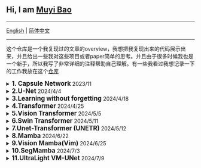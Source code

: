 ## Hi, I am [Muyi Bao](https://github.com/BaoBao0926/BaoBao0926.github.io)

---

[English](https://github.com/BaoBao0926/Paper_reproducing) | [简体中文](https://github.com/BaoBao0926/Paper_reproducing/blob/main/README_chinese.md)

---



这个仓库是一个我复现过的文章的overview，我想把我复现出来的代码展示出来，并且给出一些我对这些项目或者paper简单的思考。并且由于很多时候我也是一个新手，所以我写了非常详细的注释帮助自己理解。有一些我看过我想记录一下的工作我放在这个[仓库](https://github.com/BaoBao0926/Paper_reading)


  <!--    -----------------------------------------1.CapsNet -------------------------------------------------------  -->
<details> 
   <summary>
   <b style="font-size: larger;">1. Capsule Network</b> 2023/11
   </summary>   
   
   <br />
   
  1.CapsNet将常用的标量(这篇paper认为CNN中通常使用的矩阵都是标量，但有时我们可能会说这些是向量或矩阵)转换为vector，并提出了一种算法Dynamic Routing。在我看来，动态路由对于特征提取来说是非常强大的，至少它给特征提取提供了一个新的思路。

2.它使用了胶囊的概念。

但是训练CapsNet是昂贵的。此外，与现有模型相比，CapsNet在更一般和更复杂的数据集上表现出了不足，难以处理复杂的数据集

  I refer this [repository](https://github.com/gram-ai/capsule-networks) to write the code

  Paper: [Dynamic Routing Between Capsules](https://proceedings.neurips.cc/paper_files/paper/2017/hash/2cad8fa47bbef282badbb8de5374b894-Abstract.html)

Architecture:
  
  <img src="https://github.com/BaoBao0926/Overview-of-Reproduced-Project/blob/main/Code/001.Capsule%20Network/583dc5ed79e1282895f8cd937e3a17e.png" alt="Model" style="width: 500px; height: auto;"/>
 
  Dynamic Routing Algorithm:
  
  <img src="https://github.com/BaoBao0926/Overview-of-Reproduced-Project/blob/main/Code/001.Capsule%20Network/93dd912e6da6c2b7ec1df004c736e8e.png" alt="Model" style="width: 500px; height: auto;"/>
  
</details>


  <!--    -----------------------------------------2. U-Net   -------------------------------------------------------  -->
<details> 
   <summary>
   <b style="font-size: larger;">2.U-Net</b> 2024/4/4
   </summary>   
   
   <br />
   
 U-Net用于segmentation任务。该架构相对简单，因此适合初学者开始学习如何处理分段任务。这个model被用于处理医学图片最刚开始的时候。
 
 我看过一些解释，由于医学图片（比如CT照片）的结构都是限制的，大体样子都是一样的，所以比较浅层的模型的效果可能更好。现在而言，绝大部分的分割，至少在medical image这边，都会使用的是U-Net的结构


   Paper: [U-Net-Based medical image segmentation](https://ncbi.longhoe.net/pmc/articles/PMC9033381/)

Architecture:

<img src="https://github.com/BaoBao0926/Overview-of-Reproduced-Project/blob/main/Code/002.U-Net/architecutre.png" alt="Model" style="width: 500px; height: auto;"/>
   
</details>


  <!--    -----------------------------------------  3.Learning without forgetting   -------------------------------------------------------  -->
<details> 
   <summary>
   <b style="font-size: larger;">3.Learning without forgetting</b> 2024/4/18
   </summary>   
   
   <br />
   

无遗忘学习(LwF)用于处理classification任务中的continual learniing任务。一些论文认为这篇文章是第一个系统定义continual learning(CL)的论文。在我看来，它确实给了CL很多启示。

就其方法而言，我认为是将知识精馏(Knowledge Distinallation KD)应用于CL领域的最简单的方法。这个项目非常适合想要使用KD学习持续学习的新初学者。

此外，它的学习方法是在一个数据集中不断地学习一个类。以CUB-200数据集为例，它将一次学习一个类别。通常，我们可能会认为一次学习一个数据集的所有类别。

我在这个项目的复现代码中给出很详细的注释. 我参考了这个[仓库](https://github.com/ngailapdi/LWF), 我的代码结构与它的并不太一样，可能他的代码更高效，但我认为我的代码更容易理解，我加了许多注释


Paper: [Learning without Forgetting](https://ieeexplore.ieee.org/abstract/document/8107520)

Original Repository: [here](https://github.com/lizhitwo/LearningWithoutForgetting)

Architecture:

<img src="https://github.com/BaoBao0926/Overview-of-Reproduced-Project/blob/main/Code/003.Learning-without-forgetting/architecture.png" alt="Model" style="width: 600px; height: auto;"/>

Algorithm:

<img src="https://github.com/BaoBao0926/Overview-of-Reproduced-Project/blob/main/Code/003.Learning-without-forgetting/algorithm.png" alt="Model" style="width: 500px; height: auto;"/>

</details>



  <!--    ----------------------------------------- 4.Transformer   -------------------------------------------------------  -->
<details> 
   <summary>
   <b style="font-size: larger;">4.Transformer </b>  2024/4/25
   </summary>   
   
   <br />
   
有很多论文和存储库来解释它。我也学习了这些见解。

我之所以知道这一点，是因为在2021年变压器被用于计算机视觉(Vision transformer ViT)。因此，我学习了应该用在NLP中的Transformer。

I learn Transformer by this [blog](https://blog.csdn.net/benzhujie1245com/article/details/117173090?spm=1001.2014.3001.5506), offering very detailed explanation.

I refer this [repository](https://github.com/datawhalechina/dive-into-cv-pytorch) 's code to write my code. 我给出了许多详细的解释，并重新构建了代码框架，以便新手(也包括我自己)更容易学习，然后可以理解源代码是做什么的。

Paper: [Attention is all you need](https://proceedings.neurips.cc/paper_files/paper/2017/hash/3f5ee243547dee91fbd053c1c4a845aa-Abstract.html)

The architecture:

<img src="https://github.com/BaoBao0926/Overview-of-Reproduced-Project/blob/main/Code/004.Transformer/358b56267a5fde9e4c42fae0f31a635.png" alt="Model" style="width: 350px; height: auto;"/>


</details>


  <!--    ----------------------------------------- 5.Vision Transformer   -------------------------------------------------------  -->
<details> 
   <summary>
   <b style="font-size: larger;">5.Vision Transformer</b> 2024/5/5
   </summary>   
   
   <br />
   
在2021年，一个团队使用了几乎不变的Transformer用于图像分类，这给了人们一个想法，原来用于NLP的Transformer也可以用于计算机视觉。这在视野上是一个巨大的进步。基于transoframer的模型已经打破了许多记录。它证明了变压器可以在CV中使用，如果在规模上，变压器甚至可以表现得更好。基于这篇文章，大量的文章诞生了去提高它

如果写过了Transformer，那么Vision Transformer也是很简单的，因为基本上和Transformer一样，而且没有decoder，只是多了一个Patch embedding

I learn ViT through this [bilibili vedio](https://www.bilibili.com/video/BV15P4y137jb?vd_source=80b346be9e1c1a93109688bf064e5be1) and this [one](https://www.bilibili.com/video/BV1Uu411o7oY?p=2&vd_source=80b346be9e1c1a93109688bf064e5be1), this [blog](https://blog.csdn.net/qq_51957239/article/details/132912677?spm=1001.2014.3001.5506).

Writing code refers to this [bilibili vedio](https://www.bilibili.com/video/BV1Uu411o7oY?p=2&vd_source=80b346be9e1c1a93109688bf064e5be1) and this [repository](https://github.com/lucidrains/vit-pytorch) and the [authrity repository](https://github.com/google-research/vision_transformer)

Paper: [An Image is Worth 16x16 Words: Transformers for Image Recognition at Scale](https://arxiv.org/abs/2010.11929)

The architecture: 

<img src="https://github.com/BaoBao0926/Overview-of-Reproduced-Project/blob/main/Code/005.Vision-Transformer(ViT)/87c2a66be6f2a38f76d2a158fe79f28.png" alt="Model" style="width: 700px; height: auto;"/>

</details>



 <!--    ----------------------------------------- 6.Swin Transformer   -------------------------------------------------------  -->
<details> 
   <summary>
   <b style="font-size: larger;">6.Swin Transformer</b> 2024/5/11
   </summary>   
   
   <br />

Swin变压器是基于视觉变压器(Vision Transformer, ViT)的一项工作，解决了图像分辨率大、计算复杂度高的问题。这几乎是一项里程碑式的工作，打破了无数计算机视觉任务的记录。证明了Swim Transformer可以作为transformer的通用骨干。

它的代码很好，我从中学到了很多。我鼓励每个人都复制这段代码，它一定能给你很多洞察力，提高你的编码能力。

在它的论文和许多资源中，它说最好有一个预先训练。我只是在FOOD101上训练游泳变压器(就像一个简单的实验)。我发现了三个问题:1)训练非常困难，需要很大的计算成本(在此之前，我只是训练CNN而不是基于Transformer的模型)。2)从头开始训练网络会有很差的初始结果3)超参数，即学习率非常重要。这些都是我的发现，可能是错的。


The source I refer: a bilibili [vedio](https://www.bilibili.com/video/BV13L4y1475U?vd_source=80b346be9e1c1a93109688bf064e5be1) to explain paper, 
a bilibili [vedio](https://www.bilibili.com/video/BV1zT4y197Fe?p=2&vd_source=80b346be9e1c1a93109688bf064e5be1) to explain to code, a CSDN [blog](https://blog.csdn.net/qq_45848817/article/details/127105956?ops_request_misc=&request_id=&biz_id=102&utm_term=Swim%20transformer%E4%BB%8B%E7%BB%8D&utm_medium=distribute.pc_search_result.none-task-blog-2~all~sobaiduweb~default-0-127105956.142^v100^pc_search_result_base4&spm=1018.2226.3001.4187) to explain the Swim Transformer,
a CSDN [blog](https://blog.csdn.net/beginner1207/article/details/138034012?ops_request_misc=&request_id=&biz_id=102&utm_term=Droppath&utm_medium=distribute.pc_search_result.none-task-blog-2~all~sobaiduweb~default-0-138034012.142^v100^pc_search_result_base4&spm=1018.2226.3001.4187) to introduce Dropath(it is my first time to see this),

Original paper: [Swin transformer: Hierarchical vision transformer using shifted windows](https://openaccess.thecvf.com/content/ICCV2021/html/Liu_Swin_Transformer_Hierarchical_Vision_Transformer_Using_Shifted_Windows_ICCV_2021_paper)

Official repository: [here](https://github.com/microsoft/Swin-Transformer)

<img src="https://github.com/BaoBao0926/Overview-of-Reproduced-Project/blob/main/Code/006.Swin-Transformer/1fec248384cc012c87ac288d50e980f.png" alt="Model" style="width: 700px; height: auto;"/>

</details>



 <!--    ----------------------------------------- 7.Unet-Transformer (UNETR)   -------------------------------------------------------  -->
<details> 
   <summary>
   <b style="font-size: larger;">7.Unet-Transformer (UNETR)</b> 2024/5/12
   </summary>   
   
   <br />

在视觉转换器(Vision Transformer, ViT)工作的基础上，提出了一种用于医学三维图像处理的UNEt-TRansformer (UNETR)工作。整个架构类似于U-net，编码器被ViT取代。

这是我第一次看到如何处理3D图像。处理3D是完全不同的。通常使用torch.nn.Conv3d, 最不同的是图像维度大小, 3D图像的尺寸类似于(batch_size, one image channel, height(frame), height, width)。以视频为例:如果有10个视频，每个视频由20帧组成，RGB图像(3通道)，224*224像素，则为(10,3,20,224)

还有一个基于这个和Swin-Transformer的作品，叫做Swin-UNETR，应该是非常相似的。

官方库中的代码使用monai库，可以为代码更改建议提供快速跟踪，并展示前沿的研究思想。但是在我的代码中，我使用了自己复制的ViT代码来复制UNETR。

我认为如果你已经实现了ViT或者想要使用monai库，实现UNETR并不是一件困难的事情。

训练这种基于变压器的网络是一种计算成本。我使用我的计算机(仅CPU)运行图像大小为(2,1,128,128,128)的转发部分，这大约需要一分钟。没有好的GPU，很难得到结果。这也是我第一次直观地感受到Transtranser消耗了多少计算资源。

Original paper: [Unetr: Transformers for 3d medical image segmentation](https://openaccess.thecvf.com/content/WACV2022/html/Hatamizadeh_UNETR_Transformers_for_3D_Medical_Image_Segmentation_WACV_2022_paper.html)

Official repository: [here](https://github.com/Project-MONAI/research-contributions/tree/main)

Refered repository: [here](https://github.com/tamasino52/UNETR/blob/main/unetr.py)


<img src="https://github.com/BaoBao0926/Overview-of-Reproduced-Project/raw/main/Code/007.UNETR/model.png" alt="Model" style="width: 700px; height: auto;"/>


</details>



  <!--    ----------------------------------------- 8.Mamba   -------------------------------------------------------  -->
<details> 
   <summary>
   <b style="font-size: larger;">8.Mamba</b> 2024/6/22
   </summary>   
   
   <br />

从结果和表现的角度来看，曼巴似乎可以撼动transformer的地位。曼巴可以比变形金刚略胜一筹，但计算速度要快得多。它似乎是变形金刚的替代品。随着Transformer的发展，缺点之一是时间复杂度为O(n^2)。随着模型越来越大，问题变得越来越严重。而Mamba是O(n)，可以很好的解决这个问题。

另一点是，Transformer的自我关注机制实际上没有任何理论支持，它似乎只是模块的拼凑(尽管它似乎有意义)。但曼巴是由状态空间模型理论(State Space Model)支持的，这是我在本科Y3所学到的。这使曼巴语具有更高的可解释性。在某种程度上，曼巴与RNN/LSTM有着非常相似的想法。它们是一种正向流，从前一个输入到下一个输入。

总之，我认为Mamba有很多优势，它在诞生之初就可以比transformer做得更好，而且它的出现有望极大地促进该领域的发展，至少使用SSM的想法是伟大的。

曼巴的论文非常抽象。幸运的是，许多博客和视频试图解释它，这给了我很多见解。

Paper: [Mamba: Linear-Time Sequence Modeling with Selective State Spaces](https://arxiv.org/abs/2312.00752)

Official Repository: [here](https://github.com/state-spaces/mamba/tree/main) 

I recommend this [CSND blog](https://blog.csdn.net/v_JULY_v/article/details/134923301?ops_request_misc=%257B%2522request%255Fid%2522%253A%2522171905345716800182784276%2522%252C%2522scm%2522%253A%252220140713.130102334.pc%255Fall.%2522%257D&request_id=171905345716800182784276&biz_id=0&utm_medium=distribute.pc_search_result.none-task-blog-2)

I recommend these BiliBili videos: [1](https://www.bilibili.com/video/BV1vF4m1F7KG?vd_source=80b346be9e1c1a93109688bf064e5be1), [2](https://www.bilibili.com/video/BV1KH4y1W7cm?vd_source=80b346be9e1c1a93109688bf064e5be1), [3](https://www.bilibili.com/video/BV1gy411Y7xa?vd_source=80b346be9e1c1a93109688bf064e5be1), [4](https://www.bilibili.com/video/BV1hf421D7km?vd_source=80b346be9e1c1a93109688bf064e5be1) and [5](https://www.bilibili.com/video/BV1Xn4y1o7TE?vd_source=80b346be9e1c1a93109688bf064e5be1). After seeing these videos, I get a lots of insights and know what Mamba is.

虽然有很多资料来解释什么是曼巴，我认为曼巴的代码和架构不是很清楚，这些资料并没有把重点放在代码上。但是我找到了这个[repository](https://github.com/johnma2006/mamba-minimal)，它提供了最小的实现。看了这段代码后，我基本上知道了曼巴代码是什么。在我重新编写的代码中，我给出了详细的注释来解释每个部分。

- mamba_minimal.py is the work of the [repository](https://github.com/johnma2006/mamba-minimal) mentioned above.

- mamba_minimal_muyi.py is what I reproduced and give detailed comments.

- mamba_main is official full implementation and I give some comments.

I put some import picture here:

The whole architecture demo:

<img src="https://github.com/BaoBao0926/Overview-of-Reproduced-Project/blob/main/Code/008.Mamba/pictures/whole_architecture.png" alt="Model" style="width: 700px; height: auto;"/>

The formula for delta,A,B,C,D:

<img src="https://github.com/BaoBao0926/Overview-of-Reproduced-Project/blob/main/Code/008.Mamba/pictures/formula.png" alt="Model" style="width: 700px; height: auto;"/>

The algorithm for SSM:

<img src="https://github.com/BaoBao0926/Overview-of-Reproduced-Project/blob/main/Code/008.Mamba/pictures/algorithm.png" alt="Model" style="width: 700px; height: auto;"/>

The Mamba block architecture:

<img src="https://github.com/BaoBao0926/Overview-of-Reproduced-Project/blob/main/Code/008.Mamba/pictures/architecture.png" alt="Model" style="width: 700px; height: auto;"/>

</details>




 <!--    ----------------------------------------- 9.Vision Mamba(Vim)   -------------------------------------------------------  -->
<details> 
   <summary>
   <b style="font-size: larger;">9.Vision Mamba(Vim)</b> 2024/6/25
   </summary>   
   
   <br />

与变形金刚和视觉变形金刚的关系非常相似，Vision Mamba(Vim)在曼巴的基础上也有类似的想法。Vim有潜力成为新CV领域的通用支柱。性能和速度都高于变形金刚。

此外，我有一个想法，由于Mamba可以处理非常长的文本序列(例如数百万像素)，因此无论图像有多少像素，图像都不太可能达到数百万个补丁。因此，在处理图像时，Vim不应该忘记太多以前的补丁内容(Vim是一个时序模型)。因此，将图像作为时间序列数据处理不会降低性能。Vision transfrmer不会降低性能，因为它是并行的，每个patch都是同时计算的。当然实际处理的时候会下面介绍的创新2，多视角的去看图片

Vision Mmaba有两大创新:

1.曼巴在计算机视觉领域的应用。

2.使用双向SSM，导致了大量类似的工作。


I only see this Bilibili [video](https://www.bilibili.com/video/BV1hf421D7km?vd_source=80b346be9e1c1a93109688bf064e5be1). I know Vim when I learn Mamba. This is not too hard because it is very similar with the relationship of Transformer and Vision Transformer.

The official repository is [here](https://github.com/hustvl/Vim). 

The paper: [Vision Mamba: Efficient Visual Representation Learning with Bidirectional State Space Model](https://arxiv.org/abs/2401.09417)

至于代码，我没有看到任何可以帮助人们理解的代码。在我重新编码的代码中，我制作了一个玩具版本(非常简单的一个，类似于mamba_minimal)。我也给出了一个非常详细的注释在源代码的Vision Mamba。在源代码中，我发现有些地方似乎是错误的:当进行双向SSM时，它使用两个Vim块，一个用于向前，另一个用于向后。这与纸上描述的结构不符。我也在下面展示了real architecture。


The Vision Mamba architecture:

<img src="https://github.com/BaoBao0926/Overview-of-Reproduced-Project/blob/main/Code/009.Vision%20Mamba(Vim)/architecture.png" alt="Model" style="width: 800px; height: auto;"/>

The real Vim architecture in code:

<img src="https://github.com/BaoBao0926/Overview-of-Reproduced-Project/blob/main/Code/009.Vision%20Mamba(Vim)/real_architecture.png" alt="Model" style="width: 650px; height: auto;"/>


The Vision Mmaba algorithm:

<img src="https://github.com/BaoBao0926/Overview-of-Reproduced-Project/blob/main/Code/009.Vision%20Mamba(Vim)/algorithm.png" alt="Model" style="width: 350px; height: auto;"/>

</details>



 <!--    ----------------------------------------- 10.SegMamba   -------------------------------------------------------  -->
<details> 
   <summary>
   <b style="font-size: larger;">10.SegMamba</b> 2024/7/3
   </summary>   
   
   <br />

贡献:
- 采用U-Net架构
- 第一层是Stem Convolutional Network, kernel size为7 * 7 * 7,padding为3 * 3 * 3,stride为2 * 2 * 2。在第一段中提到，一些研究发现利用large kernel改进视场，从高分辨率的三维图像中提取大范围信息是有用的。
  - 实际上，这个Stem卷积层类似于Patch Embedding。
- Mamba块被TSMamba块取代，如图2所示。
- 解码器是基于CNN的

至于代码:

- 这篇文章改写了Mamba。但我认为nslices在片间方向上有一些错误。
  - xz: [B, L, D] and nslices设置为[64, 32, 16, 8]
  - 例如，如果xz为[1,2,3,4.....35]和nslice = 5。实现后，xz变为[0,7,14,21,28,1,8…]
  - 表示interval = token总数/ nslice => nslice = token总数/interval = H * W * D/H * W = D
  - 因此，我们应该将nslics设置为D，而不是固定数字
- 与U-Mamba、VM-UNet和nnMamba的代码相比，此代码相对简单。

我看到一些关于视觉曼巴和医学图像分割的论文。在这篇论文中，我同时看到了U-Mamba, nnMamba和VM-UNet。除了VM-UNet之外，这三篇论文都没有使用补丁嵌入，而是使用了Stem Convlution。

 The Paper: [SegMamba: Long-range Sequential Modeling Mamba For 3D Medical Image Segmentation](https://arxiv.org/pdf/2401.13560)

 The official repository: [Here](https://github.com/ge-xing/SegMamba)

<img src="https://github.com/BaoBao0926/Paper_reading/blob/main/Image/1.Mamba/1.1%20VisionMamba/1.1.2%20Segmentation%20in%20medical%20image/SegMamba.png" alt="Model" style="width: 800px; height: auto;"/>



</details>




 <!--    ----------------------------------------- 11.UltraLight VM-UNet   -------------------------------------------------------  -->
<details> 
   <summary>
   <b style="font-size: larger;">11.UltraLight VM-UNet</b> 2024/7/9
   </summary>   
   
   <br />


贡献:

- 这项工作的最大贡献是轻量级模型。与[Light MUNet](https://arxiv.org/pdf/2403.05246)(or参见此[repository](https://github.com/BaoBao0926/Paper_reading/blob/main/VisionMamba_3DSegmentation_medicalImage_Chinese.md))相比，它的参数减少了87%，只有0.049M参数和0.06GFLOPs。提出的PVM层是一个即插即用模块，这是非常好的。
- 整体架构为U-Net架构，下采样层为maxpooling。编码器使用3层ConV Block和3层PVM Layer。解码器是对称的，也是3层卷积，3层PVM层。中间的跳跃连接使用SAB和CAB(空间注意桥和通道注意桥)
  - 编码器部分:共6层。前三层是Conv Layer。最后4层为PVM层
  - 连接部分，由共享参数的SAB和CAB组成
    - SAB(x) = x + x * Conv2d(k=7)([MaxPool(x);AvgPool (x)))
    - CAB(x) = x + x * Sigmoid(FC(GAP(x)))
  - 解码器部分:与编码器对称，由3个Conv层和3个PVM层组成
- PVM层:
  - 核心思想如图3所示。我们把通道分成四个部分，在每个部分上执行一个Mamba操作(从代码上看，每个通道组都是同一个曼巴)，这样可以节省很多参数，最后把它们放在一起
  - 在我没有放在这里的图4中，如果直接对C通道的数量执行Mamba，需要x参数，那么对C/2执行两次Mamba，只需要2*0.251(两个C/2是单独的曼巴)。对于4 * C/4，只需要0.063 * 4个参数
  - 整体外观非常简单，参数很少，效果还不错，虽然不是最好的，ISIC2017 DSC SE是最好的，PH^2是最好的，ISIC2018是DSC和ACC上最好的
- 代码中的实现细节
  - 首先，关于CAB的实施，我们可以看到，Fig.2中的CAB实际上还有一个阶段，这是我以前没有见过的。实际上，6个阶段的输出应该放在一起，然后通过相应的线性层映射到各自的维度，所以这里实际上是综合了每个阶段的信息
  - 对于skip connection，从图2中可以看出，每一stage都要经过SAB CAB，但实际上并非如此。根据代码，阶段6不经过SAB CAB，甚至跳过连接。其实有点阶段作为bottleneck的感觉，这绝对不是代码错误，因为上面提到的CAB是所有stage组合在一起，但代码实际上只是前5个stage组合在一起
  - maxpooling with stride=2 and size=2用于下采样
  - 编码器卷积是所有尺寸=3，步幅=1，填充=1
  - 解码器的最后一个卷积实际上是一个分割头，输出num_class, size=1。另外两个解码器size=3, stride=1, padding=1

至于我的代码，我添加了两个超参数来控制分割通道的数量以及是否使用相同的曼巴。我也让第六阶段通过了CAB和SAB。这段代码非常清晰，易于阅读。


Datasets:

    - ISIC2017
    - ISIC2018
    - PH^2，from external validation

  The Paper, published in 2024.3.29: [UltraLight VM-UNet:Parallel Vision Mamba Significantly Reduces Parameters for Skin Lesion Segmentation](https://arxiv.org/pdf/2403.20035)

   The official repository: [Here](https://github.com/wurenkai/UltraLight-VM-UNet)

<img src="https://github.com/BaoBao0926/Paper_reproducing/blob/main/Code/011.UltraLight%20VM-UNet/UltraLight%20VM-UNet.png" alt="Model" style="width: 00px; height: auto;"/>

</details>








